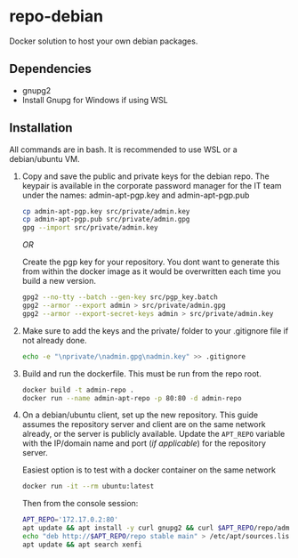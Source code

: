# repo-debian

Docker solution to host your own debian packages.

## Dependencies

- gnupg2
- Install Gnupg for Windows if using WSL

## Installation

All commands are in bash. It is recommended to use WSL or a debian/ubuntu VM.

1. Copy and save the public and private keys for the debian repo. The keypair is available in the corporate password manager for the IT team under the names: admin-apt-pgp.key and admin-apt-pgp.pub

    ```bash
    cp admin-apt-pgp.key src/private/admin.key
    cp admin-apt-pgp.pub src/private/admin.gpg
    gpg --import src/private/admin.key
    ```

    *OR*

    Create the pgp key for your repository. You dont want to generate this from within the docker image as it would be overwritten each time you build a new version.

    ```bash
    gpg2 --no-tty --batch --gen-key src/pgp_key.batch
    gpg2 --armor --export admin > src/private/admin.gpg
    gpg2 --armor --export-secret-keys admin > src/private/admin.key
    ```

2. Make sure to add the keys and the private/ folder to your .gitignore file if not already done.

    ```bash
    echo -e "\nprivate/\nadmin.gpg\nadmin.key" >> .gitignore
    ```

3. Build and run the dockerfile. This must be run from the repo root.

    ```bash
    docker build -t admin-repo .
    docker run --name admin-apt-repo -p 80:80 -d admin-repo
    ```

4. On a debian/ubuntu client, set up the new repository. This guide assumes the repository server and client are on the same network already, or the server is publicly available. Update the `APT_REPO` variable with the IP/domain name and port (*if applicable*) for the repository server.

    Easiest option is to test with a docker container on the same network

    ```bash
    docker run -it --rm ubuntu:latest
    ```

    Then from the console session:

    ```bash
    APT_REPO='172.17.0.2:80'
    apt update && apt install -y curl gnupg2 && curl $APT_REPO/repo/admin.gpg | gpg --dearmor > /etc/apt/trusted.gpg.d/admin.gpg
    echo "deb http://$APT_REPO/repo stable main" > /etc/apt/sources.list.d/repo.list
    apt update && apt search xenfi
    ```
